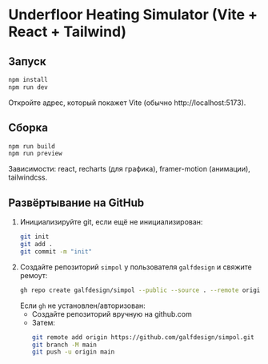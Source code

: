 # Underfloor Heating Simulator (Vite + React + Tailwind)

## Запуск
```bash
npm install
npm run dev
```
Откройте адрес, который покажет Vite (обычно http://localhost:5173).

## Сборка
```bash
npm run build
npm run preview
```

Зависимости: react, recharts (для графика), framer-motion (анимации), tailwindcss.

## Развёртывание на GitHub

1. Инициализируйте git, если ещё не инициализирован:
   ```bash
   git init
   git add .
   git commit -m "init"
   ```
2. Создайте репозиторий `simpol` у пользователя `galfdesign` и свяжите ремоут:
   ```bash
   gh repo create galfdesign/simpol --public --source . --remote origin --push
   ```
   Если `gh` не установлен/авторизован:
   - Создайте репозиторий вручную на github.com
   - Затем:
     ```bash
     git remote add origin https://github.com/galfdesign/simpol.git
     git branch -M main
     git push -u origin main
     ```
